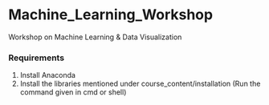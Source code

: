 # Machine_Learning_Workshop

Workshop on Machine Learning & Data Visualization



### Requirements
1. Install Anaconda
2. Install the libraries mentioned under course_content/installation (Run the command given in cmd or shell)
